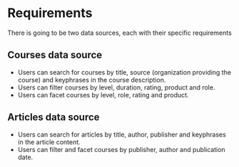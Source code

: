 # Requirements 
There is going to be two data sources, each with their specific requirements

## Courses data source

- Users can search for courses by title, source (organization providing the course) and keyphrases in the course description.
- Users can filter courses by level, duration, rating, product and role.
- Users can facet courses by level, role, rating and product.

## Articles data source

- Users can search for articles by title, author, publisher and keyphrases in the article content.
- Users can filter and facet courses by publisher, author and publication date.
